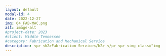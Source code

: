 ```yaml
---
layout: default
modal-id: 4
date: 2022-12-27
img: 04_FAB-MAC.png
alt: image-alt
#project-date: 2023
#client: Middle Tennessee
#category: Fabrication and Mechanical Service
description: <p> <h2>Fabrication Service</h2> </p> <p> <img class="img-responsive img-centered" src="/assets/Webstore-Fabrication-Service.jpg"> </p> <p>Heavy equipment takes a beating and sometimes oxy/acetylene torching or welding is necessary to keep it in good working order. Whether it's fixing a bent bracket, cutting off damaged material, patching a cracked guard or panel, or fabricating a new mount - SOCO Industrial has a MIG welder and oxy/acetylene torch ready to go if you need it.</p><p> If you're on the job site, you may not have the tools or experience on-hand to keep the project moving forward. We can use our torch to heat and/or cut steel and we can use our welder to weld up to 1/4" steel to make those unexpected repairs so you don't have to stop what you're doing and transport your equipment to a fab shop.</p> <p>Labor is billed by the 1/4 hour at $125/hour.</p> <p> <h2>Mechanical Service</h2></p> <p> <img class="img-responsive img-centered" src="/assets/Webstore-Mechanical-Service.jpg"> </p> <p>If you need a mechanic, SOCO Industrial has the fix. With over 19-years of heavy equipment repair experience, our qualified mechanic can help you troubleshoot problems, identify the root cause, and make the necessary repair. Whether it's a diesel engine, low voltage system, high voltage system, hydraulic, or pneumatic we can help you keep it running.</p> <p>Your equipment operators may be good at using your equipment but repairing it takes a different skill set and level of experience. SOCO Industrial brings a wide selection of tools for troubleshooting and repairs on our mobile truck.</p> <p>Labor is billed by the 1/4 hour at $125/hour.</p> <p>SOCO Industrial operates with over 19 years of heavy equipment experience including hydraulics, pneumatics, low-voltage/high-voltage electrical, diesel engines, and more.</p><p>We carry General Liability and Product Liability insurance as well as vehicle insurance.</p>
---
```

